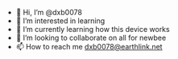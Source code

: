- 👋 Hi, I’m @dxb0078
- 👀 I’m interested in learning
- 🌱 I’m currently learning how this device works
- 💞️ I’m looking to collaborate on all for newbee
- 📫 How to reach me dxb0078@earthlink.net

<!---
dxb0078/dxb0078 is a ✨ special ✨ repository because its `README.md` (this file) appears on your GitHub profile.
You can click the Preview link to take a look at your changes.
--->
